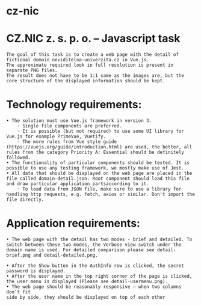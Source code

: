 # cz-nic
# CZ.NIC z. s. p. o. – Javascript task

    The goal of this task is to create a web page with the detail of fictional domain neviditelna-univerzita.cz in Vue.js.
    The approximate required look in full resolution is present in separate PNG files.
    The result does not have to be 1:1 same as the images are, but the core structure of the displayed information should be kept.

# Technology requirements:
    • The solution must use Vue.js framework in version 3.
        ◦ Single file components are preferred.
        ◦ It is possible (but not required) to use some UI library for Vue.js for example PrimeVue, Vuetify.
        ◦ The more rules from Vue style guide (https://vuejs.org/guide/introduction.html) are used, the better, all rules from the category Priority A: Essential should be definitely followed.
    • The functionality of particular components should be tested. It is possible to use any testing framework, we mostly make use of Jest.
    • All data that should be displayed on the web page are placed in the file called domain-detail.json. Root component should load this file and draw particular application partsaccording to it.
        ◦ To load data from JSON file, make sure to use a library for handling http requests, e.g. fetch, axios or similar. Don't import the file directly.

# Application requirements:
    • The web page with the detail has two modes - brief and detailed. To switch between these two modes, the Verbose view switch under the domain name is used. For detailed comparison please see detail-brief.png and detail-detailed.png.

    • After the Show button in the AuthInfo row is clicked, the secret password is displayed.
    • After the user name in the top right corner of the page is clicked, the user menu is displayed (Please see detail-usermenu.png).
    • The web page should be reasonably responsive – when two columns don‘t fit
    side by side, they should be displayed on top of each other